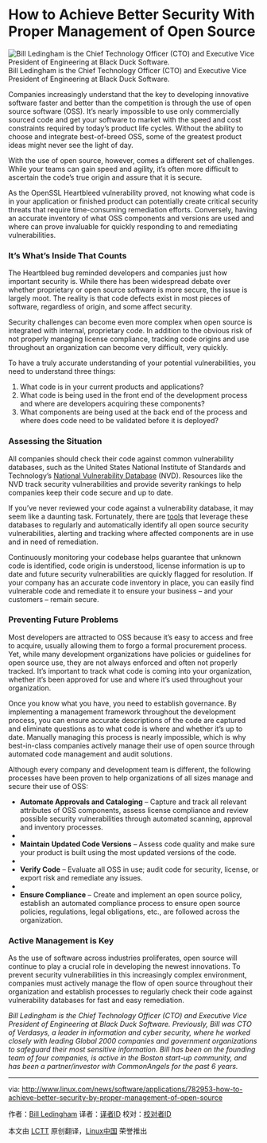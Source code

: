 How to Achieve Better Security With Proper Management of Open Source
================================================================================
![Bill Ledingham is the Chief Technology Officer (CTO) and Executive Vice President of Engineering at Black Duck Software.](http://www.linux.com/images/stories/41373/Bill-Ledingham.jpg)
Bill Ledingham is the Chief Technology Officer (CTO) and Executive Vice President of Engineering at Black Duck Software.

Companies increasingly understand that the key to developing innovative software faster and better than the competition is through the use of open source software (OSS). It’s nearly impossible to use only commercially sourced code and get your software to market with the speed and cost constraints required by today’s product life cycles. Without the ability to choose and integrate best-of-breed OSS, some of the greatest product ideas might never see the light of day.

With the use of open source, however, comes a different set of challenges. While your teams can gain speed and agility, it’s often more difficult to ascertain the code’s true origin and assure that it is secure.

As the OpenSSL Heartbleed vulnerability proved, not knowing what code is in your application or finished product can potentially create critical security threats that require time-consuming remediation efforts. Conversely, having an accurate inventory of what OSS components and versions are used and where can prove invaluable for quickly responding to and remediating vulnerabilities.

### It’s What’s Inside That Counts ###

The Heartbleed bug reminded developers and companies just how important security is. While there has been widespread debate over whether proprietary or open source software is more secure, the issue is largely moot. The reality is that code defects exist in most pieces of software, regardless of origin, and some affect security.

Security challenges can become even more complex when open source is integrated with internal, proprietary code. In addition to the obvious risk of not properly managing license compliance, tracking code origins and use throughout an organization can become very difficult, very quickly.

To have a truly accurate understanding of your potential vulnerabilities, you need to understand three things:

1. What code is in your current products and applications?
1. What code is being used in the front end of the development process and where are developers acquiring these components?
1. What components are being used at the back end of the process and where does code need to be validated before it is deployed?

### Assessing the Situation ###

All companies should check their code against common vulnerability databases, such as the United States National Institute of Standards and Technology’s [National Vulnerability Database][1] (NVD). Resources like the NVD track security vulnerabilities and provide severity rankings to help companies keep their code secure and up to date.

If you’ve never reviewed your code against a vulnerability database, it may seem like a daunting task. Fortunately, there are [tools][2] that leverage these databases to regularly and automatically identify all open source security vulnerabilities, alerting and tracking where affected components are in use and in need of remediation.

Continuously monitoring your codebase helps guarantee that unknown code is identified, code origin is understood, license information is up to date and future security vulnerabilities are quickly flagged for resolution. If your company has an accurate code inventory in place, you can easily find vulnerable code and remediate it to ensure your business – and your customers – remain secure.

### Preventing Future Problems ###

Most developers are attracted to OSS because it’s easy to access and free to acquire, usually allowing them to forgo a formal procurement process. Yet, while many development organizations have policies or guidelines for open source use, they are not always enforced and often not properly tracked. It’s important to track what code is coming into your organization, whether it’s been approved for use and where it’s used throughout your organization.

Once you know what you have, you need to establish governance. By implementing a management framework throughout the development process, you can ensure accurate descriptions of the code are captured and eliminate questions as to what code is where and whether it’s up to date. Manually managing this process is nearly impossible, which is why best-in-class companies actively manage their use of open source through automated code management and audit solutions.

Although every company and development team is different, the following processes have been proven to help organizations of all sizes manage and secure their use of OSS:

- **Automate Approvals and Cataloging** – Capture and track all relevant attributes of OSS components, assess license compliance and review possible security vulnerabilities through automated scanning, approval and inventory processes.
- 
- **Maintain Updated Code Versions** – Assess code quality and make sure your product is built using the most updated versions of the code. 
- 
- **Verify Code** – Evaluate all OSS in use; audit code for security, license, or export risk and remediate any issues.
- 
- **Ensure Compliance** – Create and implement an open source policy, establish an automated compliance process to ensure open source policies, regulations, legal obligations, etc., are followed across the organization.

### Active Management is Key ###

As the use of software across industries proliferates, open source will continue to play a crucial role in developing the newest innovations. To prevent security vulnerabilities in this increasingly complex environment, companies must actively manage the flow of open source throughout their organization and establish processes to regularly check their code against vulnerability databases for fast and easy remediation.

*Bill Ledingham is the Chief Technology Officer (CTO) and Executive Vice President of Engineering at Black Duck Software. Previously, Bill was CTO of Verdasys, a leader in information and cyber security, where he worked closely with leading Global 2000 companies and government organizations to safeguard their most sensitive information. Bill has been on the founding team of four companies, is active in the Boston start-up community, and has been a partner/investor with CommonAngels for the past 6 years.*

--------------------------------------------------------------------------------

via: http://www.linux.com/news/software/applications/782953-how-to-achieve-better-security-by-proper-management-of-open-source

作者：[Bill Ledingham][a]
译者：[译者ID](https://github.com/译者ID)
校对：[校对者ID](https://github.com/校对者ID)

本文由 [LCTT](https://github.com/LCTT/TranslateProject) 原创翻译，[Linux中国](http://linux.cn/) 荣誉推出

[a]:http://www.linux.com/community/forums/person/59656
[1]:http://nvd.nist.gov/
[2]:http://www.blackducksoftware.com/oss-logistics/secure